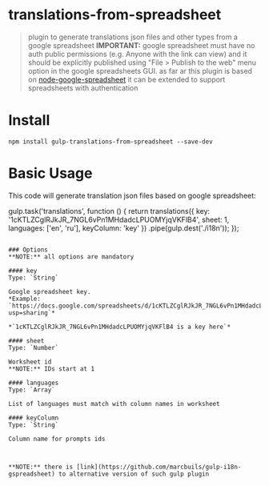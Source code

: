 # translations-from-spreadsheet

> plugin to generate translations json files and other types from a google spreadsheet
> **IMPORTANT:** google spreadsheet must have no auth public permissions (e.g.  Anyone with the link can view)
> and it should be explicitly published using "File > Publish to the web" menu option in the google spreadsheets GUI.
> as far ar this plugin is based on [node-google-spreadsheet](https://github.com/theoephraim/node-google-spreadsheet)
> it can be extended to support spreadsheets with authentication

# Install

```
npm install gulp-translations-from-spreadsheet --save-dev
```

# Basic Usage

This code will generate translation json files based on google spreadsheet:

gulp.task('translations', function () {
  return translations({
          key: '1cKTLZCglRJkJR_7NGL6vPn1MHdadcLPUOMYjqVKFlB4',
          sheet: 1,
          languages: ['en', 'ru'],
          keyColumn: 'key'
      })
    .pipe(gulp.dest('./i18n'));
});
```

### Options
**NOTE:** all options are mandatory

#### key
Type: `String`

Google spreadsheet key.  
*Example: `https://docs.google.com/spreadsheets/d/1cKTLZCglRJkJR_7NGL6vPn1MHdadcLPUOMYjqVKFlB4/edit?usp=sharing`*

*`1cKTLZCglRJkJR_7NGL6vPn1MHdadcLPUOMYjqVKFlB4 is a key here`*

#### sheet
Type: `Number`

Worksheet id
**NOTE:** IDs start at 1

#### languages
Type: `Array`

List of languages must match with column names in worksheet

#### keyColumn
Type: `String`

Column name for prompts ids



**NOTE:** there is [link](https://github.com/marcbuils/gulp-i18n-gspreadsheet) to alternative version of such gulp plugin 
